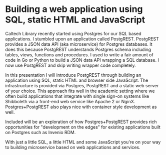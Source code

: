 
# Building a web application using SQL, static HTML and JavaScript

Caltech Library recently started using Postgres for our SQL based applications.  I stumbled upon an application called PostgREST. PostgREST provides a JSON data API (aka microservice) for Postgres databases.  It does this because PostgREST understands Postgres schema including tables, views, functions and procedures.  I used to write a fair amount of code in Go or Python to build a JSON data API wrapping a SQL database. I now use PostgREST and skip writing wrapper code completely.

In this presentation I will introduce PostgREST through building an application using SQL, static HTML and browser side JavaScript. The infrastructure is provided via Postgres, PostgREST and a static web server of your choice.  This approach fits well in the academic setting where we often build applications that integrate with single sign-on systems like Shibboleth via a front-end web service like Apache 2 or NginX. Postgres+PostgREST also plays nice with container style development as well.

Included will be an exploration of how Postgres+PostgREST provides rich opportunities for "development on the edges" for existing applications built on Postgres such as Invenio RDM.

With just a little SQL, a little HTML and some JavaScript you're on your way to building microservice based on web applications and services.
